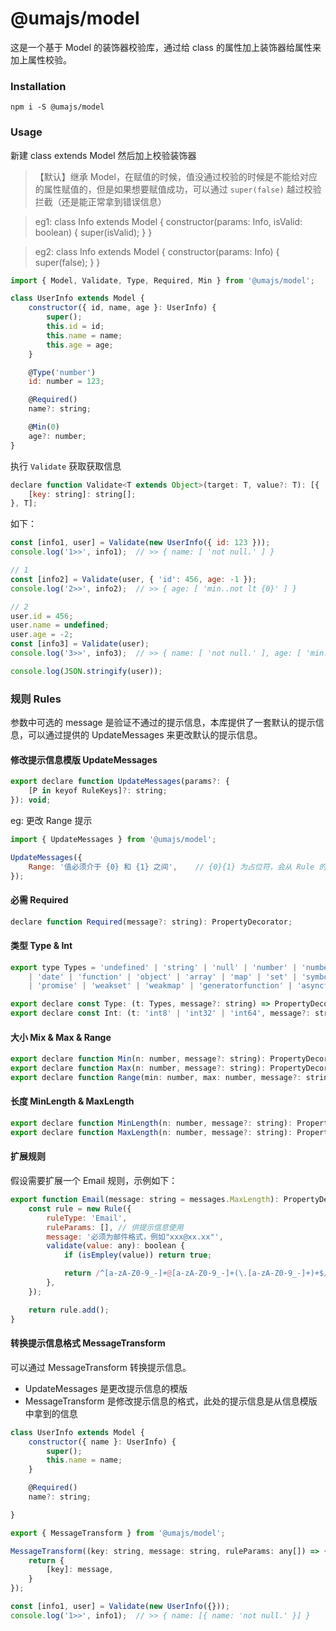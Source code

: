 # @umajs/model

这是一个基于 Model 的装饰器校验库，通过给 class 的属性加上装饰器给属性来加上属性校验。

### Installation
```shell
npm i -S @umajs/model
```

### Usage
新建 class extends Model 然后加上校验装饰器

> 【默认】继承 Model，在赋值的时候，值没通过校验的时候是不能给对应的属性赋值的，但是如果想要赋值成功，可以通过 ```super(false)``` 越过校验拦截（还是能正常拿到错误信息）

> eg1: class Info extends Model { constructor(params: Info, isValid: boolean) { super(isValid); } }

> eg2: class Info extends Model { constructor(params: Info) { super(false); } }

```js
import { Model, Validate, Type, Required, Min } from '@umajs/model';

class UserInfo extends Model {
    constructor({ id, name, age }: UserInfo) {
        super();
        this.id = id;
        this.name = name;
        this.age = age;
    }

    @Type('number')
    id: number = 123;

    @Required()
    name?: string;

    @Min(0)
    age?: number;
}
```

执行 ```Validate``` 获取获取信息
```js
declare function Validate<T extends Object>(target: T, value?: T): [{
    [key: string]: string[];
}, T];
```

如下：
```js
const [info1, user] = Validate(new UserInfo({ id: 123 }));
console.log('1>>', info1);  // >> { name: [ 'not null.' ] }

// 1
const [info2] = Validate(user, { 'id': 456, age: -1 });
console.log('2>>', info2);  // >> { age: [ 'min..not lt {0}' ] }

// 2
user.id = 456;
user.name = undefined;
user.age = -2;
const [info3] = Validate(user);
console.log('3>>', info3);  // >> { name: [ 'not null.' ], age: [ 'min..not lt {0}' ] }

console.log(JSON.stringify(user));
```

### 规则 Rules
参数中可选的 message 是验证不通过的提示信息，本库提供了一套默认的提示信息，可以通过提供的 UpdateMessages 来更改默认的提示信息。

#### 修改提示信息模版 UpdateMessages
```js
export declare function UpdateMessages(params?: {
    [P in keyof RuleKeys]?: string;
}): void;
```
eg: 更改 Range 提示
```js
import { UpdateMessages } from '@umajs/model';

UpdateMessages({
    Range: '值必须介于 {0} 和 {1} 之间',    // {0}{1} 为占位符，会从 Rule 的参数 ruleParams 中取值
});
```


#### 必需 Required
```js
declare function Required(message?: string): PropertyDecorator;
```

#### 类型 Type & Int
```js
export type Types = 'undefined' | 'string' | 'null' | 'number' | 'number' | 'boolean'
    | 'date' | 'function' | 'object' | 'array' | 'map' | 'set' | 'symbol' | 'function'
    | 'promise' | 'weakset' | 'weakmap' | 'generatorfunction' | 'asyncfunction' | 'object' | 'regexp';

export declare const Type: (t: Types, message?: string) => PropertyDecorator;
export declare const Int: (t: 'int8' | 'int32' | 'int64', message?: string) => PropertyDecorator;
```

#### 大小 Mix & Max & Range
```js
export declare function Min(n: number, message?: string): PropertyDecorator;
export declare function Max(n: number, message?: string): PropertyDecorator;
export declare function Range(min: number, max: number, message?: string): PropertyDecorator;
```

#### 长度 MinLength & MaxLength
```js
export declare function MinLength(n: number, message?: string): PropertyDecorator;
export declare function MaxLength(n: number, message?: string): PropertyDecorator;
```

#### 扩展规则
假设需要扩展一个 Email 规则，示例如下：
```js
export function Email(message: string = messages.MaxLength): PropertyDecorator {
    const rule = new Rule({
        ruleType: 'Email',
        ruleParams: [], // 供提示信息使用
        message: '必须为邮件格式，例如"xxx@xx.xx"',
        validate(value: any): boolean {
            if (isEmpley(value)) return true;

            return /^[a-zA-Z0-9_-]+@[a-zA-Z0-9_-]+(\.[a-zA-Z0-9_-]+)+$/.test(value);
        },
    });

    return rule.add();
}
```


#### 转换提示信息格式 MessageTransform

可以通过 MessageTransform 转换提示信息。
- UpdateMessages 是更改提示信息的模版
- MessageTransform 是修改提示信息的格式，此处的提示信息是从信息模版中拿到的信息

```js
class UserInfo extends Model {
    constructor({ name }: UserInfo) {
        super();
        this.name = name;
    }

    @Required()
    name?: string;

}

export { MessageTransform } from '@umajs/model';

MessageTransform((key: string, message: string, ruleParams: any[]) => {
    return {
        [key]: message,
    }
});

const [info1, user] = Validate(new UserInfo({}));
console.log('1>>', info1);  // >> { name: [{ name: 'not null.' }] }
```
